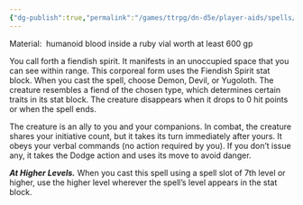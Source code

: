 ```yaml
---
{"dg-publish":true,"permalink":"/games/ttrpg/dn-d5e/player-aids/spells/level-6/summon-fiend/","tags":["ttrpg/dnd/5e","concentration","verbal","somatic","material","spell"],"noteIcon":""}
---
```


Material:  humanoid blood inside a ruby vial worth at least 600 gp

You call forth a fiendish spirit. It manifests in an unoccupied space that you can see within range. This corporeal form uses the Fiendish Spirit stat block. When you cast the spell, choose Demon, Devil, or Yugoloth. The creature resembles a fiend of the chosen type, which determines certain traits in its stat block. The creature disappears when it drops to 0 hit points or when the spell ends.

The creature is an ally to you and your companions. In combat, the creature shares your initiative count, but it takes its turn immediately after yours. It obeys your verbal commands (no action required by you). If you don’t issue any, it takes the Dodge action and uses its move to avoid danger.

**_At Higher Levels._** When you cast this spell using a spell slot of 7th level or higher, use the higher level wherever the spell’s level appears in the stat block.